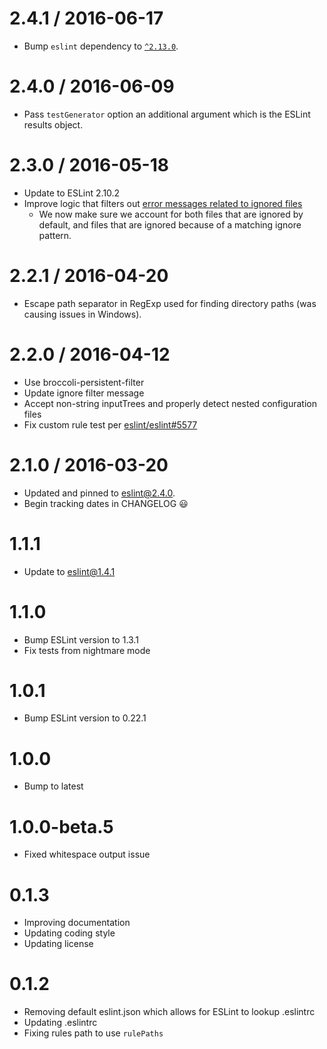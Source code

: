 # 2.4.1 / 2016-06-17
- Bump `eslint` dependency to [`^2.13.0`](https://github.com/eslint/eslint/releases/tag/v2.13.1).

# 2.4.0 / 2016-06-09

- Pass `testGenerator` option an additional argument which is the ESLint results object.

# 2.3.0 / 2016-05-18
- Update to ESLint 2.10.2
- Improve logic that filters out [error messages related to ignored files](https://github.com/eslint/eslint/blob/2166ad475bf58a4c1fa11d5c595598d17574ffd9/lib/cli-engine.js#L305)
  - We now make sure we account for both files that are ignored by default, and files that are ignored because of a matching ignore pattern.

# 2.2.1 / 2016-04-20
- Escape path separator in RegExp used for finding directory paths (was causing issues in Windows).

# 2.2.0 / 2016-04-12
- Use broccoli-persistent-filter
- Update ignore filter message
- Accept non-string inputTrees and properly detect nested configuration files
- Fix custom rule test per [eslint/eslint#5577](https://github.com/eslint/eslint/issues/5577)

# 2.1.0 / 2016-03-20
- Updated and pinned to eslint@2.4.0.
- Begin tracking dates in CHANGELOG 😃

# 1.1.1
- Update to eslint@1.4.1

# 1.1.0
- Bump ESLint version to 1.3.1
- Fix tests from nightmare mode

# 1.0.1
- Bump ESLint version to 0.22.1

# 1.0.0
- Bump to latest

# 1.0.0-beta.5
- Fixed whitespace output issue

# 0.1.3

- Improving documentation
- Updating coding style
- Updating license

# 0.1.2

- Removing default eslint.json which allows for ESLint to lookup .eslintrc
- Updating .eslintrc
- Fixing rules path to use `rulePaths`
